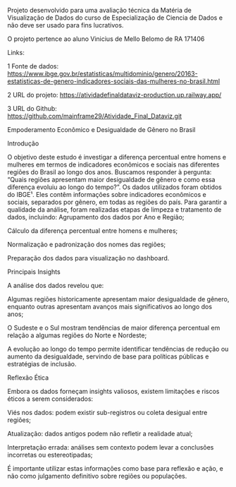 Projeto desenvolvido para uma avaliação técnica da Matéria de Visualização de Dados do curso de Especialização de Ciencia de Dados e não deve ser usado para fins lucrativos.

O projeto pertence ao aluno Vinicius de Mello Belomo de RA 171406

Links:

1 Fonte de dados: https://www.ibge.gov.br/estatisticas/multidominio/genero/20163-estatisticas-de-genero-indicadores-sociais-das-mulheres-no-brasil.html

2 URL do projeto: https://atividadefinaldataviz-production.up.railway.app/

3 URL do Github: https://github.com/mainframe29/Atividade_Final_Dataviz.git

Empoderamento Econômico e Desigualdade de Gênero no Brasil

Introdução

O objetivo deste estudo é investigar a diferença percentual entre homens e mulheres em termos de indicadores econômicos e sociais nas diferentes regiões do Brasil ao longo dos anos. Buscamos responder à pergunta: “Quais regiões apresentam maior desigualdade de gênero e como essa diferença evoluiu ao longo do tempo?”.
Os dados utilizados foram obtidos do IBGE¹. Eles contêm informações sobre indicadores econômicos e sociais, separados por gênero, em todas as regiões do país.
Para garantir a qualidade da análise, foram realizadas etapas de limpeza e tratamento de dados, incluindo:
Agrupamento dos dados por Ano e Região;


Cálculo da diferença percentual entre homens e mulheres;


Normalização e padronização dos nomes das regiões;


Preparação dos dados para visualização no dashboard.

Principais Insights

A análise dos dados revelou que:

Algumas regiões historicamente apresentam maior desigualdade de gênero, enquanto outras apresentam avanços mais significativos ao longo dos anos;


O Sudeste e o Sul mostram tendências de maior diferença percentual em relação a algumas regiões do Norte e Nordeste;


A evolução ao longo do tempo permite identificar tendências de redução ou aumento da desigualdade, servindo de base para políticas públicas e estratégias de inclusão.

Reflexão Ética

Embora os dados forneçam insights valiosos, existem limitações e riscos éticos a serem considerados:

Viés nos dados: podem existir sub-registros ou coleta desigual entre regiões;


Atualização: dados antigos podem não refletir a realidade atual;


Interpretação errada: análises sem contexto podem levar a conclusões incorretas ou estereotipadas;


É importante utilizar estas informações como base para reflexão e ação, e não como julgamento definitivo sobre regiões ou populações.

